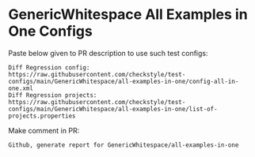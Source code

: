 # GenericWhitespace All Examples in One Configs
Paste below given to PR description to use such test configs:
```
Diff Regression config: https://raw.githubusercontent.com/checkstyle/test-configs/main/GenericWhitespace/all-examples-in-one/config-all-in-one.xml
Diff Regression projects: https://raw.githubusercontent.com/checkstyle/test-configs/main/GenericWhitespace/all-examples-in-one/list-of-projects.properties
```
Make comment in PR:
```
Github, generate report for GenericWhitespace/all-examples-in-one
```
